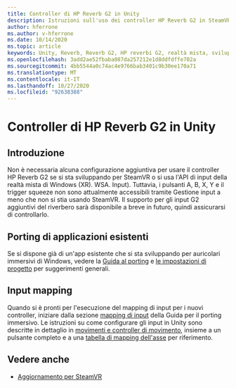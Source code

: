 ```yaml
---
title: Controller di HP Reverb G2 in Unity
description: Istruzioni sull'uso dei controller HP Reverb G2 in SteamVR e in realtà mista di Windows.
author: hferrone
ms.author: v-hferrone
ms.date: 10/14/2020
ms.topic: article
keywords: Unity, Reverb, Reverb G2, HP reverbi G2, realtà mista, sviluppo, controller di movimento, input utente, funzionalità, nuovo progetto, emulatore, documentazione, guide, funzionalità, ologrammi, sviluppo di giochi
ms.openlocfilehash: 3add2ae52fbaba087da257212e1d8ddfdffe702a
ms.sourcegitcommit: 4bb5544a0c74ac4e9766bab3401c9b30ee170a71
ms.translationtype: MT
ms.contentlocale: it-IT
ms.lasthandoff: 10/27/2020
ms.locfileid: "92638388"
---
```

# <a name="hp-reverb-g2-controllers-in-unity"></a>Controller di HP Reverb G2 in Unity

## <a name="getting-started"></a>Introduzione

Non è necessaria alcuna configurazione aggiuntiva per usare il controller HP Reverb G2 se si sta sviluppando per SteamVR o si usa l'API di input della realtà mista di Windows (XR). WSA. Input). Tuttavia, i pulsanti A, B, X, Y e il trigger squeeze non sono attualmente accessibili tramite Gestione input a meno che non si stia usando SteamVR. Il supporto per gli input G2 aggiuntivi del riverbero sarà disponibile a breve in futuro, quindi assicurarsi di controllarlo.

## <a name="porting-existing-applications"></a>Porting di applicazioni esistenti

Se si dispone già di un'app esistente che si sta sviluppando per auricolari immersivi di Windows, vedere la [Guida al porting](../porting-apps/porting-guides.md) e [le impostazioni di progetto](https://docs.microsoft.com/windows/mixed-reality/develop/porting-apps/porting-guides?tabs=project#unity-porting-guidance) per suggerimenti generali.

## <a name="mapping-input"></a>Input mapping

Quando si è pronti per l'esecuzione del mapping di input per i nuovi controller, iniziare dalla sezione [mapping di input](https://docs.microsoft.com/windows/mixed-reality/develop/porting-apps/porting-guides?tabs=input#unity-porting-guidance) della Guida per il porting immersivo. Le istruzioni su come configurare gli input in Unity sono descritte in dettaglio in [movimenti e controller di movimento](gestures-and-motion-controllers-in-unity.md), insieme a un pulsante completo e a una [tabella di mapping dell'asse](gestures-and-motion-controllers-in-unity.md#using-hp-reverb-g2-controllers) per riferimento.

## <a name="see-also"></a>Vedere anche
* [Aggiornamento per SteamVR](../porting-apps/updating-your-steamvr-application-for-windows-mixed-reality.md)